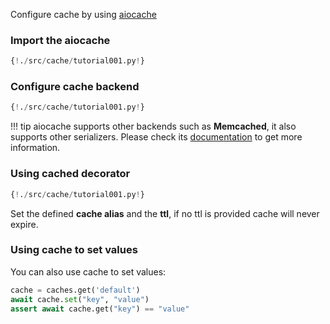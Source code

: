 Configure cache by using [aiocache](https://github.com/argaen/aiocache)


### Import the aiocache

```Python hl_lines="1"
{!./src/cache/tutorial001.py!}
```

### Configure cache backend

```Python hl_lines="8 9 10 11 12 13 14 15 16 17 18 19"
{!./src/cache/tutorial001.py!}
```

!!! tip
    aiocache supports other backends such as **Memcached**, it also supports other serializers. Please check its [documentation](https://aiocache.readthedocs.io/en/latest/) to get more information.

### Using cached decorator

```Python hl_lines="26"
{!./src/cache/tutorial001.py!}
```

Set the defined **cache alias** and the **ttl**, if no ttl is provided cache will never expire.


### Using cache to set values

You can also use cache to set values:

```Python
cache = caches.get('default')
await cache.set("key", "value")
assert await cache.get("key") == "value"
```
